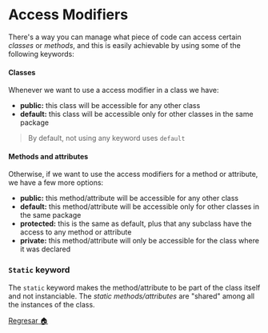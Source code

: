 # Access Modifiers

There's a way you can manage what piece of code can access certain *classes* or *methods*, and this is easily achievable by using some of the following keywords:

#### Classes
Whenever we want to use a access modifier in a class we have:

- **public:** this class will be accessible for any other class
- **default:** this class will be accessible only for other classes in the same package

> By default, not using any keyword uses `default`

#### Methods and attributes
Otherwise, if we want to use the access modifiers for a method or attribute, we have a few more options:

- **public:** this method/attribute will be accessible for any other class
- **default:** this method/attribute will be accessible only for other classes in the same package
- **protected:** this is the same as default, plus that any subclass have the access to any method or attribute
- **private:** this method/attribute will only be accessible for the class where it was declared

### `Static` keyword

The `static` keyword makes the method/attribute to be part of the class itself and not instanciable. The *static methods/attributes* are "shared" among all the instances of the class.

[Regresar 🏠](./README.md)